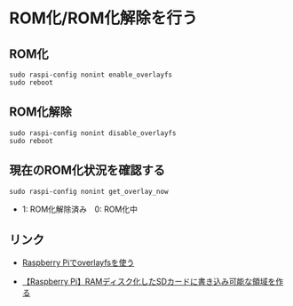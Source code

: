 # ROM化/ROM化解除を行う

## ROM化

```
sudo raspi-config nonint enable_overlayfs
sudo reboot
```

## ROM化解除

```
sudo raspi-config nonint disable_overlayfs
sudo reboot
```

## 現在のROM化状況を確認する

```
sudo raspi-config nonint get_overlay_now
```

* 1: ROM化解除済み　0: ROM化中


## リンク

* [Raspberry Piでoverlayfsを使う](https://tomono.tokyo/2020/12/13/8985/)

* [【Raspberry Pi】RAMディスク化したSDカードに書き込み可能な領域を作る](https://zenn.dev/daddy_yukio/articles/15cd2bd013e1b2)